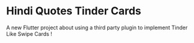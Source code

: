 # Hindi Quotes Tinder Cards

A new Flutter project about using a third party plugin to implement Tinder Like Swipe Cards !

